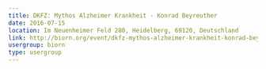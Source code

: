 ```yaml
---
title: DKFZ: Mythos Alzheimer Krankheit - Konrad Beyreuther
date: 2016-07-15
location: Im Neuenheimer Feld 280, Heidelberg, 69120, Deutschland
link: http://biorn.org/event/dkfz-mythos-alzheimer-krankheit-konrad-beyreuther/
usergroup: biorn
type: usergroup
---
```

